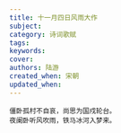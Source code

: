 ```yaml
---
title: 十一月四日风雨大作
subject: 
category: 诗词歌赋
tags: 
keywords: 
cover: 
authors: 陆游
created_when: 宋朝
updated_when: 
---
```


```
僵卧孤村不自哀，尚思为国戍轮台。
夜阑卧听风吹雨，铁马冰河入梦来。
```
